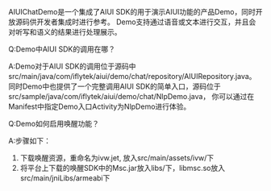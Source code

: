 AIUIChatDemo是一个集成了AIUI SDK的用于演示AIUI功能的产品Demo，同时开放源码供开发者集成时进行参考。
Demo支持通过语音或文本进行交互，并且会对听写和语义的结果进行处理展示。

Q:Demo中AIUI SDK的调用在哪？

A:Demo对于AIUI SDK的调用位于源码中src/main/java/com/iflytek/aiui/demo/chat/repository/AIUIRepository.java。
  同时Demo中也提供了一个完整调用AIUI SDK的简单入口，源码位于src/sample/java/com/iflytek/aiui/demo/chat/NlpDemo.java，
  你可以通过在Manifest中指定Demo入口Activity为NlpDemo进行体验。

Q:Demo如何启用唤醒功能？

A:步骤如下：
  1. 下载唤醒资源，重命名为ivw.jet, 放入src/main/assets/ivw/下
  2. 将平台上下载的唤醒SDK中的Msc.jar放入libs/下，libmsc.so放入src/main/jniLibs/armeabi下
